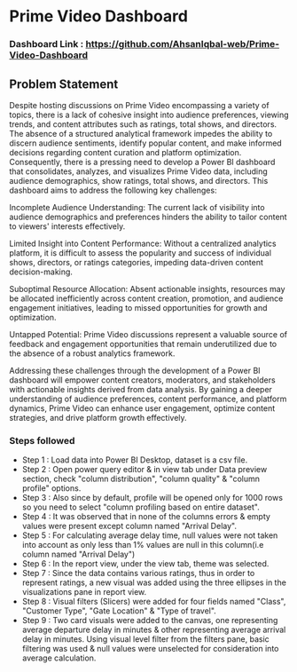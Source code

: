 # Prime Video Dashboard

### Dashboard Link : https://github.com/AhsanIqbal-web/Prime-Video-Dashboard

## Problem Statement

Despite hosting discussions on Prime Video encompassing a variety of topics, there is a lack of cohesive insight into audience preferences, viewing trends, and content attributes such as ratings, total shows, and directors. The absence of a structured analytical framework impedes the ability to discern audience sentiments, identify popular content, and make informed decisions regarding content curation and platform optimization. Consequently, there is a pressing need to develop a Power BI dashboard that consolidates, analyzes, and visualizes Prime Video data, including audience demographics, show ratings, total shows, and directors. This dashboard aims to address the following key challenges:

Incomplete Audience Understanding: The current lack of visibility into audience demographics and preferences hinders the ability to tailor content to viewers' interests effectively.

Limited Insight into Content Performance: Without a centralized analytics platform, it is difficult to assess the popularity and success of individual shows, directors, or ratings categories, impeding data-driven content decision-making.

Suboptimal Resource Allocation: Absent actionable insights, resources may be allocated inefficiently across content creation, promotion, and audience engagement initiatives, leading to missed opportunities for growth and optimization.

Untapped Potential: Prime Video discussions represent a valuable source of feedback and engagement opportunities that remain underutilized due to the absence of a robust analytics framework.

Addressing these challenges through the development of a Power BI dashboard will empower content creators, moderators, and stakeholders with actionable insights derived from data analysis. By gaining a deeper understanding of audience preferences, content performance, and platform dynamics, Prime Video can enhance user engagement, optimize content strategies, and drive platform growth effectively.


### Steps followed 

- Step 1 : Load data into Power BI Desktop, dataset is a csv file.
- Step 2 : Open power query editor & in view tab under Data preview section, check "column distribution", "column quality" & "column profile" options.
- Step 3 : Also since by default, profile will be opened only for 1000 rows so you need to select "column profiling based on entire dataset".
- Step 4 : It was observed that in none of the columns errors & empty values were present except column named "Arrival Delay".
- Step 5 : For calculating average delay time, null values were not taken into account as only less than 1% values are null in this column(i.e column named "Arrival Delay") 
- Step 6 : In the report view, under the view tab, theme was selected.
- Step 7 : Since the data contains various ratings, thus in order to represent ratings, a new visual was added using the three ellipses in the visualizations pane in report view. 
- Step 8 : Visual filters (Slicers) were added for four fields named "Class", "Customer Type", "Gate Location" & "Type of travel".
- Step 9 : Two card visuals were added to the canvas, one representing average departure delay in minutes & other representing average arrival delay in minutes.
           Using visual level filter from the filters pane, basic filtering was used & null values were unselected for consideration into average calculation.
           
           
